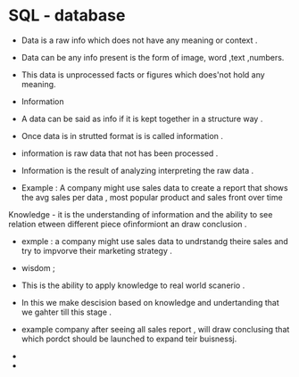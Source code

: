

# SQL - database 


- Data is a raw info which does not have any meaning or context . 

- Data can be any info present is the form of image, word ,text ,numbers. 
- This data is unprocessed facts or figures which does'not hold any meaning.


- Information 

- A data can be said as info if it is kept together in a structure way  .

- Once data is in strutted format is is called information .

- information is raw data that not has been processed .

- Information is the result of analyzing interpreting the raw data .

- Example :  A company might  use sales data to create a report that shows the avg sales per data , most popular product and sales front over time 




Knowledge - it is the understanding of information and the ability to see relation etween different piece ofinformiont an draw conclusion .


- exmple : a company might use sales data to undrstandg theire sales and try to impvorve their marketing strategy .


- wisdom ; 
- This is the ability to apply knowledge to real world scanerio . 
- In this we make descision based on knowledge and undertanding that we gahter till this stage .


- example company after seeing all sales  report  , will draw conclusing that which pordct should be launched to expand teir buisnessj.

- 


- 


